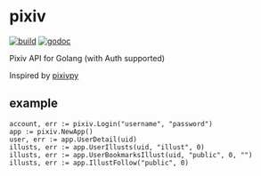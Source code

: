 # pixiv

[![build](https://travis-ci.org/everpcpc/pixiv.svg)](https://travis-ci.org/everpcpc/pixiv)
[![godoc](https://img.shields.io/badge/godoc-reference-5272B4.svg)](https://godoc.org/github.com/everpcpc/pixiv)

Pixiv API for Golang (with Auth supported)

Inspired by [pixivpy](https://github.com/upbit/pixivpy)

## example

```golang
account, err := pixiv.Login("username", "password")
app := pixiv.NewApp()
user, err := app.UserDetail(uid)
illusts, err := app.UserIllusts(uid, "illust", 0)
illusts, err := app.UserBookmarksIllust(uid, "public", 0, "")
illusts, err := app.IllustFollow("public", 0)
```
